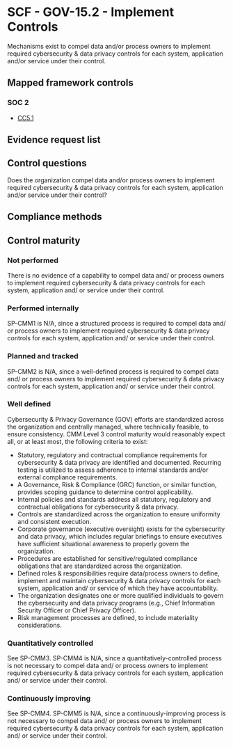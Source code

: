 # SCF - GOV-15.2 - Implement Controls
Mechanisms exist to compel data and/or process owners to implement required cybersecurity & data privacy controls for each system, application and/or service under their control.
## Mapped framework controls
### SOC 2
- [CC5.1](../soc2/cc51.md)

## Evidence request list


## Control questions
Does the organization compel data and/or process owners to implement required cybersecurity & data privacy controls for each system, application and/or service under their control?

## Compliance methods


## Control maturity
### Not performed
There is no evidence of a capability to compel data and/ or process owners to implement required cybersecurity & data privacy controls for each system, application and/ or service under their control.

### Performed internally
SP-CMM1 is N/A, since a structured process is required to compel data and/ or process owners to implement required cybersecurity & data privacy controls for each system, application and/ or service under their control.

### Planned and tracked
SP-CMM2 is N/A, since a well-defined process is required to compel data and/ or process owners to implement required cybersecurity & data privacy controls for each system, application and/ or service under their control.

### Well defined
Cybersecurity & Privacy Governance (GOV) efforts are standardized across the organization and centrally managed, where technically feasible, to ensure consistency. CMM Level 3 control maturity would reasonably expect all, or at least most, the following criteria to exist:
- Statutory, regulatory and contractual compliance requirements for cybersecurity & data privacy are identified and documented. Recurring testing is utilized to assess adherence to internal standards and/or external compliance requirements.
- A Governance, Risk & Compliance (GRC) function, or similar function, provides scoping guidance to determine control applicability.
- Internal policies and standards address all statutory, regulatory and contractual obligations for cybersecurity & data privacy.
- Controls are standardized across the organization to ensure uniformity and consistent execution.
- Corporate governance (executive oversight) exists for the cybersecurity and data privacy, which includes regular briefings to ensure executives have sufficient situational awareness to properly govern the organization.
- Procedures are established for sensitive/regulated compliance obligations that are standardized across the organization.
- Defined roles & responsibilities require data/process owners to define, implement and maintain cybersecurity & data privacy controls for each system, application and/ or service of which they have accountability.
- The organization designates one or more qualified individuals to govern the cybersecurity and data privacy programs (e.g., Chief Information Security Officer or Chief Privacy Officer).
- Risk management processes are defined, to include materiality considerations.

### Quantitatively controlled
See SP-CMM3. SP-CMM4 is N/A, since a quantitatively-controlled process is not necessary to compel data and/ or process owners to implement required cybersecurity & data privacy controls for each system, application and/ or service under their control.

### Continuously improving
See SP-CMM4. SP-CMM5 is N/A, since a continuously-improving process is not necessary to compel data and/ or process owners to implement required cybersecurity & data privacy controls for each system, application and/ or service under their control.
